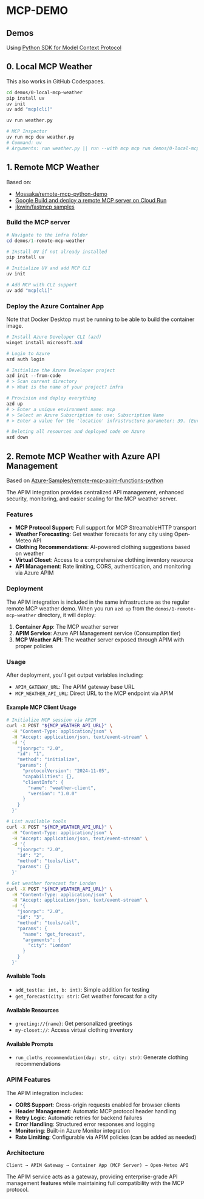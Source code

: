 # MCP-DEMO

## Demos

Using [Python SDK for Model Context Protocol](https://github.com/modelcontextprotocol/python-sdk)

## 0. Local MCP Weather

This also works in GitHub Codespaces.

```bash
cd demos/0-local-mcp-weather
pip install uv
uv init
uv add "mcp[cli]"

uv run weather.py

# MCP Inspector
uv run mcp dev weather.py
# Command: uv
# Arguments: run weather.py || run --with mcp mcp run demos/0-local-mcp-weather/weather.py
```

## 1. Remote MCP Weather

Based on:

- [Mossaka/remote-mcp-python-demo](https://github.com/Mossaka/remote-mcp-python-demo)
- [Google Build and deploy a remote MCP server on Cloud Run](https://cloud.google.com/run/docs/tutorials/deploy-remote-mcp-server)
- [jlowin/fastmcp samples](https://github.com/jlowin/fastmcp)

### Build the MCP server

```powershell
# Navigate to the infra folder
cd demos/1-remote-mcp-weather

# Install UV if not already installed
pip install uv

# Initialize UV and add MCP CLI
uv init

# Add MCP with CLI support
uv add "mcp[cli]"
```

### Deploy the Azure Container App

Note that Docker Desktop must be running to be able to build the container image.

```powershell
# Install Azure Developer CLI (azd)
winget install microsoft.azd

# Login to Azure
azd auth login

# Initialize the Azure Developer project
azd init --from-code
# > Scan current directory
# > What is the name of your project? infra

# Provision and deploy everything
azd up
# > Enter a unique environment name: mcp
# > Select an Azure Subscription to use: Subscription Name
# > Enter a value for the 'location' infrastructure parameter: 39. (Europe) West Europe (westeurope)

# Deleting all resources and deployed code on Azure
azd down
```

## 2. Remote MCP Weather with Azure API Management

Based on [Azure-Samples/remote-mcp-apim-functions-python](https://github.com/Azure-Samples/remote-mcp-apim-functions-python)

The APIM integration provides centralized API management, enhanced security, monitoring, and easier scaling for the MCP weather server.

### Features

- **MCP Protocol Support**: Full support for MCP StreamableHTTP transport
- **Weather Forecasting**: Get weather forecasts for any city using Open-Meteo API
- **Clothing Recommendations**: AI-powered clothing suggestions based on weather
- **Virtual Closet**: Access to a comprehensive clothing inventory resource
- **API Management**: Rate limiting, CORS, authentication, and monitoring via Azure APIM

### Deployment

The APIM integration is included in the same infrastructure as the regular remote MCP weather demo. When you run `azd up` from the `demos/1-remote-mcp-weather` directory, it will deploy:

1. **Container App**: The MCP weather server
2. **APIM Service**: Azure API Management service (Consumption tier)
3. **MCP Weather API**: The weather server exposed through APIM with proper policies

### Usage

After deployment, you'll get output variables including:
- `APIM_GATEWAY_URL`: The APIM gateway base URL
- `MCP_WEATHER_API_URL`: Direct URL to the MCP endpoint via APIM

#### Example MCP Client Usage

```bash
# Initialize MCP session via APIM
curl -X POST "${MCP_WEATHER_API_URL}" \
  -H "Content-Type: application/json" \
  -H "Accept: application/json, text/event-stream" \
  -d '{
    "jsonrpc": "2.0",
    "id": "1",
    "method": "initialize",
    "params": {
      "protocolVersion": "2024-11-05",
      "capabilities": {},
      "clientInfo": {
        "name": "weather-client",
        "version": "1.0.0"
      }
    }
  }'

# List available tools
curl -X POST "${MCP_WEATHER_API_URL}" \
  -H "Content-Type: application/json" \
  -H "Accept: application/json, text/event-stream" \
  -d '{
    "jsonrpc": "2.0",
    "id": "2",
    "method": "tools/list",
    "params": {}
  }'

# Get weather forecast for London
curl -X POST "${MCP_WEATHER_API_URL}" \
  -H "Content-Type: application/json" \
  -H "Accept: application/json, text/event-stream" \
  -d '{
    "jsonrpc": "2.0",
    "id": "3",
    "method": "tools/call",
    "params": {
      "name": "get_forecast",
      "arguments": {
        "city": "London"
      }
    }
  }'
```

#### Available Tools

- `add_test(a: int, b: int)`: Simple addition for testing
- `get_forecast(city: str)`: Get weather forecast for a city

#### Available Resources

- `greeting://{name}`: Get personalized greetings
- `my-closet://`: Access virtual clothing inventory

#### Available Prompts

- `run_cloths_recommendation(day: str, city: str)`: Generate clothing recommendations

### APIM Features

The APIM integration includes:

- **CORS Support**: Cross-origin requests enabled for browser clients
- **Header Management**: Automatic MCP protocol header handling
- **Retry Logic**: Automatic retries for backend failures
- **Error Handling**: Structured error responses and logging
- **Monitoring**: Built-in Azure Monitor integration
- **Rate Limiting**: Configurable via APIM policies (can be added as needed)

### Architecture

```
Client → APIM Gateway → Container App (MCP Server) → Open-Meteo API
```

The APIM service acts as a gateway, providing enterprise-grade API management features while maintaining full compatibility with the MCP protocol.
